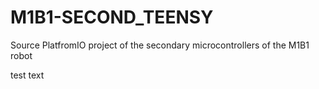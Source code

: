 # M1B1-SECOND_TEENSY
Source PlatfromIO project of the secondary microcontrollers of the M1B1 robot

test text